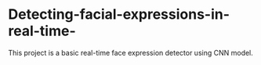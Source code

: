 # Detecting-facial-expressions-in-real-time-
This project is a  basic  real-time face expression detector using CNN model. 
